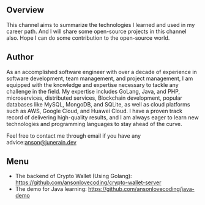 ## Overview

This channel aims to summarize the technologies I learned and used in my career path. And I will share some open-source projects in this channel also. Hope I can do some contribution to the open-source world.



## Author

As an accomplished software engineer with over a decade of experience in software development, team management, and project management, I am equipped with the knowledge and expertise necessary to tackle any challenge in the field. My expertise includes GoLang, Java, and PHP, microservices, distributed services, Blockchain development, popular databases like MySQL, MongoDB, and SQLite, as well as cloud platforms such as AWS, Google Cloud, and Huawei Cloud. I have a proven track record of delivering high-quality results, and I am always eager to learn new technologies and programming languages to stay ahead of the curve.

Feel free to contact me through email if you have any advice:[anson@junerain.dev](mailto:anson@junerain.dev)



## Menu

* The backend of Crypto Wallet (Using Golang): https://github.com/ansonlovecoding/crypto-wallet-server
* The demo for Java learning: https://github.com/ansonlovecoding/java-demo


